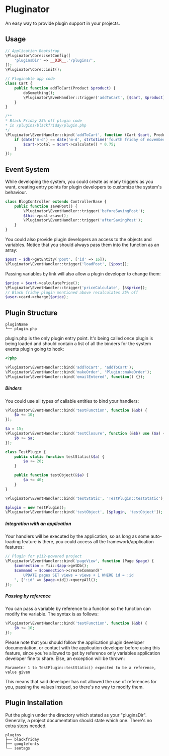 # Pluginator
An easy way to provide plugin support in your projects.

## Usage
```php
// Application Bootstrap
\Pluginator\Core::setConfig([
    'pluginsDir' => __DIR__.'/plugins/',
]);
\Pluginator\Core::init();
```
```php
// Pluginable app code
class Cart {
    public function addToCart(Product $product) {
        doSomething();    
        \Pluginator\EvenHandler::trigger('addToCart', [$cart, $product]);
    }
}
```
```php
/**
* Black Friday 25% off plugin code
* in /plugins/blackfriday/plugin.php
*/
\Pluginator\EventHandler::bind('addToCart', function (Cart $cart, Product $product) {
    if (date('m-d') == date('m-d', strtotime('fourth friday of november'))) {
        $cart->total = $cart->calculate() * 0.75;
    }
});
```

## Event System
While developing the system, you could create as many triggers as you want, creating entry points for plugin developers to customize the system's behaviour.
```php
class BlogController extends ControllerBase {
    public function savePost() {
        \Pluginator\EventHandler::trigger('beforeSavingPost');
        $this->post->save();
        \Pluginator\EventHandler::trigger('afterSavingPost');
    }
}
```

You could also provide plugin developers an access to the objects and variables. Notice that you should always pass them into the function as an array:
```php
$post = $db->getEntity('post', ['id' => 16]);
\Pluginator\EventHandler::trigger('loadPost', [$post]);
```

Passing variables by link will also allow a plugin developer to change them:
```php
$price = $cart->calculatePrice();
\Pluginator\EventHandler::trigger('priceCalculate', [&$price]);
// Black friday plugin mentioned above recalculates 25% off
$user->card->charge($price);
```

## Plugin Structure
```
pluginName
└── plugin.php
```
plugin.php is the only plugin entry point. It's being called once plugin is being loaded and should contain a list of all the binders for the system events plugin going to hook:
```php
<?php

\Pluginator\EventHandler::bind('addToCart', 'addToCart');
\Pluginator\EventHandler::bind('makeOrder', 'Plugin::makeOrder');
\Pluginator\EventHandler::bind('emailEntered', function() {});
```

##### Binders
You could use all types of callable entities to bind your handlers:
```php
\Pluginator\EventHandler::bind('testFunction', function (&$b) {
    $b += 10;
});

$a = 15;
\Pluginator\EventHandler::bind('testClosure', function (&$b) use ($a) {
    $b += $a;
});

class TestPlugin {
    public static function testStatic(&$a) {
        $a += 20;
    }

    public function testObject(&$a) {
        $a += 40;
    }
}

\Pluginator\EventHandler::bind('testStatic', 'TestPlugin::testStatic');

$plugin = new TestPlugin();
\Pluginator\EventHandler::bind('testObject', [$plugin, 'testObject']);
```

##### Integration with an application
Your handlers will be executed by the application, so as long as some auto-loading feature is there, you could access all the framework/application features:
```php
// Plugin for yii2-powered project
\Pluginator\EventHandler::bind('pageView', function (Page $page) {
    $connection = Yii::$app->getDb();
    $command = $connection->createCommand("
        UPDATE pages SET views = views + 1 WHERE id = :id
    ", [':id' => $page->id])->queryAll();
});
```

##### Passing by reference
You can pass a variable by reference to a function so the function can modify the variable. The syntax is as follows: 
```php
\Pluginator\EventHandler::bind('testFunction', function (&$b) {
    $b += 10;
});
```
Please note that you should follow the application plugin developer documentation, or contact with the application developer before using this feature, since you're allowed to get by reference only variables application developer fine to share. Else, an exception will be thrown:
```
Parameter 1 to TestPlugin::testStatic() expected to be a reference, value given
```
This means that said developer has not allowed the use of references for you, passing the values instead, so there's no way to modify them.

## Plugin Installation
Put the plugin under the directory which stated as your "pluginsDir". Generally, a project documentation should state which one. There's no extra steps needed.
```
plugins
├── blackfriday
├── googlefonts
└── seotags
```